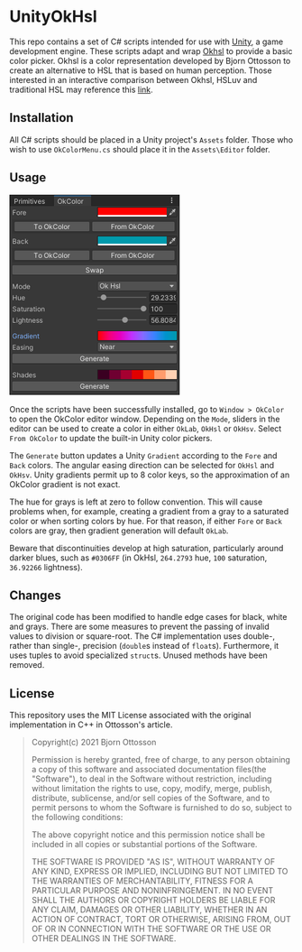 # UnityOkHsl

This repo contains a set of C# scripts intended for use with [Unity](https://unity.com/), a game development engine. These scripts adapt and wrap [Okhsl](https://bottosson.github.io/posts/colorpicker/) to provide a basic color picker. Okhsl is a color representation developed by Bjorn Ottosson to create an alternative to HSL that is based on human perception. Those interested in an interactive comparison between Okhsl, HSLuv and traditional HSL may reference this [link](https://bottosson.github.io/misc/colorpicker/).

## Installation

All C# scripts should be placed in a Unity project's `Assets` folder. Those who wish to use `OkColorMenu.cs` should place it in the `Assets\Editor` folder.

## Usage

![Screen Cap](screenCap.png)

Once the scripts have been successfully installed, go to `Window > OkColor` to open the OkColor editor window. Depending on the `Mode`, sliders in the editor can be used to create a color in either `OkLab`, `OkHsl` or `OkHsv`. Select `From OkColor` to update the built-in Unity color pickers.

The `Generate` button updates a Unity `Gradient` according to the `Fore` and `Back` colors. The angular easing direction can be selected for `OkHsl` and `OkHsv`. Unity gradients permit up to 8 color keys, so the approximation of an OkColor gradient is not exact.

The hue for grays is left at zero to follow convention. This will cause problems when, for example, creating a gradient from a gray to a saturated color or when sorting colors by hue. For that reason, if either `Fore` or `Back` colors are gray, then gradient generation will default `OkLab`.

Beware that discontinuities develop at high saturation, particularly around darker blues, such as `#0306FF` (in OkHsl, `264.2793` hue, `100` saturation, `36.92266` lightness).

## Changes

The original code has been modified to handle edge cases for black, white and grays. There are some measures to prevent the passing of invalid values to division or square-root. The C# implementation uses double-, rather than single-, precision (`double`s instead of `float`s). Furthermore, it uses tuples to avoid specialized `struct`s. Unused methods have been removed.

## License

This repository uses the MIT License associated with the original implementation in C++ in Ottosson's article.

> Copyright(c) 2021 Bjorn Ottosson
>
> Permission is hereby granted, free of charge, to any person obtaining a copy of
> this software and associated documentation files(the "Software"), to deal in
> the Software without restriction, including without limitation the rights to
> use, copy, modify, merge, publish, distribute, sublicense, and/or sell copies
> of the Software, and to permit persons to whom the Software is furnished to do
> so, subject to the following conditions:
>
> The above copyright notice and this permission notice shall be included in all
> copies or substantial portions of the Software.
>
> THE SOFTWARE IS PROVIDED "AS IS", WITHOUT WARRANTY OF ANY KIND, EXPRESS OR
> IMPLIED, INCLUDING BUT NOT LIMITED TO THE WARRANTIES OF MERCHANTABILITY,
> FITNESS FOR A PARTICULAR PURPOSE AND NONINFRINGEMENT. IN NO EVENT SHALL THE
> AUTHORS OR COPYRIGHT HOLDERS BE LIABLE FOR ANY CLAIM, DAMAGES OR OTHER
> LIABILITY, WHETHER IN AN ACTION OF CONTRACT, TORT OR OTHERWISE, ARISING FROM,
> OUT OF OR IN CONNECTION WITH THE SOFTWARE OR THE USE OR OTHER DEALINGS IN THE
> SOFTWARE.